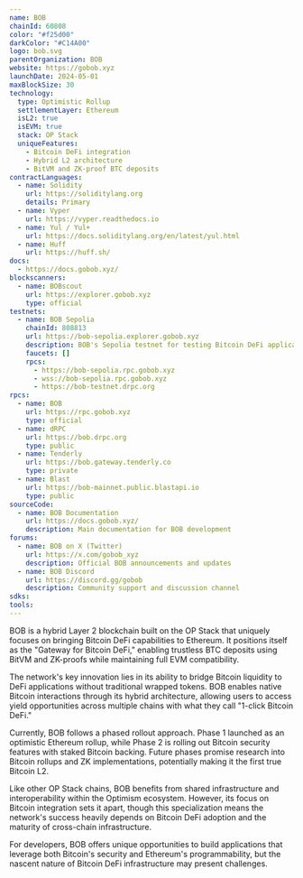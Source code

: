 ```yaml
---
name: BOB
chainId: 60808
color: "#f25d00"
darkColor: "#C14A00"
logo: bob.svg
parentOrganization: BOB
website: https://gobob.xyz
launchDate: 2024-05-01
maxBlockSize: 30
technology:
  type: Optimistic Rollup
  settlementLayer: Ethereum
  isL2: true
  isEVM: true
  stack: OP Stack
  uniqueFeatures:
    - Bitcoin DeFi integration
    - Hybrid L2 architecture
    - BitVM and ZK-proof BTC deposits
contractLanguages:
  - name: Solidity
    url: https://soliditylang.org
    details: Primary
  - name: Vyper
    url: https://vyper.readthedocs.io
  - name: Yul / Yul+
    url: https://docs.soliditylang.org/en/latest/yul.html
  - name: Huff
    url: https://huff.sh/
docs:
  - https://docs.gobob.xyz/
blockscanners:
  - name: BOBscout
    url: https://explorer.gobob.xyz
    type: official
testnets:
  - name: BOB Sepolia
    chainId: 808813
    url: https://bob-sepolia.explorer.gobob.xyz
    description: BOB's Sepolia testnet for testing Bitcoin DeFi applications and cross-chain interactions.
    faucets: []
    rpcs:
      - https://bob-sepolia.rpc.gobob.xyz
      - wss://bob-sepolia.rpc.gobob.xyz
      - https://bob-testnet.drpc.org
rpcs:
  - name: BOB
    url: https://rpc.gobob.xyz
    type: official
  - name: dRPC
    url: https://bob.drpc.org
    type: public
  - name: Tenderly
    url: https://bob.gateway.tenderly.co
    type: private
  - name: Blast
    url: https://bob-mainnet.public.blastapi.io
    type: public
sourceCode:
  - name: BOB Documentation
    url: https://docs.gobob.xyz/
    description: Main documentation for BOB development
forums:
  - name: BOB on X (Twitter)
    url: https://x.com/gobob_xyz
    description: Official BOB announcements and updates
  - name: BOB Discord
    url: https://discord.gg/gobob
    description: Community support and discussion channel
sdks:
tools:
---
```


BOB is a hybrid Layer 2 blockchain built on the OP Stack that uniquely focuses on bringing Bitcoin DeFi capabilities to Ethereum. It positions itself as the "Gateway for Bitcoin DeFi," enabling trustless BTC deposits using BitVM and ZK-proofs while maintaining full EVM compatibility.

The network's key innovation lies in its ability to bridge Bitcoin liquidity to DeFi applications without traditional wrapped tokens. BOB enables native Bitcoin interactions through its hybrid architecture, allowing users to access yield opportunities across multiple chains with what they call "1-click Bitcoin DeFi."

Currently, BOB follows a phased rollout approach. Phase 1 launched as an optimistic Ethereum rollup, while Phase 2 is rolling out Bitcoin security features with staked Bitcoin backing. Future phases promise research into Bitcoin rollups and ZK implementations, potentially making it the first true Bitcoin L2.

Like other OP Stack chains, BOB benefits from shared infrastructure and interoperability within the Optimism ecosystem. However, its focus on Bitcoin integration sets it apart, though this specialization means the network's success heavily depends on Bitcoin DeFi adoption and the maturity of cross-chain infrastructure.

For developers, BOB offers unique opportunities to build applications that leverage both Bitcoin's security and Ethereum's programmability, but the nascent nature of Bitcoin DeFi infrastructure may present challenges.